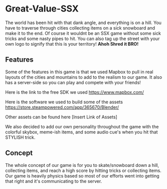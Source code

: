 # Great-Value-SSX

The world has been hit with that dank angle, and everything is on a hill. You have to traverse through cities collecting items on a sick
snowboard and make it to the end. Of course it wouldnt be an SSX game without some sick tricks and some nasty pipes to hit. You can also
tag up the street with your own logo to signify that this is your territory! **Ahoh Shred it BRO!**

## Features

Some of the features in this game is that we used Mapbox to pull in real layouts of the cities and mountains to add to the realism to our
game. It also has a server-side so you can play and compete with your friends!

Here is the link to the free SDK we used
https://www.mapbox.com/

Here is the software we used to build some of the assets
https://store.steampowered.com/app/365670/Blender/

Other assets can be found here
[Insert Link of Assets]

We also decided to add our own personality throughout the game with the colorful skybox, meme-ish items, and some audio cue's when you hit
that STYLISH trick.

## Concept

The whole concept of our game is for you to skate/snowboard down a hill, collecting items, and reach a high score by hitting tricks or
collecting items. Our game is heavily physics based so most of our efforts went into getting that right and it's communicating to the
server.
